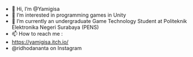 - 👋 Hi, I’m @Yamigisa
- 👀 I’m interested in programming games in Unity
- 🌱 I’m currently an undergraduate Game Technology Student at Politeknik Elektronika Negeri Surabaya (PENS)
- 📫 How to reach me :
- https://yamigisa.itch.io/
- @ridhodananta on Instagram

<!---
Yamigisa/Yamigisa is a ✨ special ✨ repository because its `README.md` (this file) appears on your GitHub profile.
You can click the Preview link to take a look at your changes.
--->
